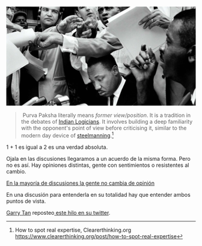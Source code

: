 ![Pasted image 20240301212451](Pasted%20image%2020240301212451.png)
>  Purva Paksha literally means _former view/position_. It is a tradition in the debates of [Indian Logicians](https://en.wikipedia.org/wiki/Indian_logic "Indian logic"). It involves building a deep familiarity with the opponent's point of view before criticising it, similar to the modern day device of [steelmanning](https://en.wikipedia.org/wiki/Steelmanning "Steelmanning").[^1]

1 + 1 es igual a 2 es una verdad absoluta. 

Ojala en las discusiones llegaramos a un acuerdo de la misma forma. Pero no es así. Hay  opiniones distintas, gente con sentimientos o resistentes al cambio. 

[En la mayoría de discusiones la gente no cambia de opinión](ideas/En%20la%20mayoría%20de%20discusiones%20la%20gente%20no%20cambia%20de%20opinión.md)

En una discusión para entenderla en su totalidad hay que entender ambos puntos de vista.

 
[Garry Tan](https://en.wikipedia.org/wiki/Garry_Tan) reposteo[ este hilo en su twitter](https://twitter.com/G_S_Bhogal/status/1740076668490756549).

[^1]: How to spot real expertise, Clearerthinking.org https://www.clearerthinking.org/post/how-to-spot-real-expertise